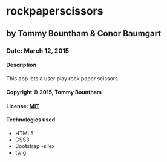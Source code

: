 # rockpaperscissors

## by Tommy Bountham &  Conor Baumgart 
### Date: March 12, 2015
#### Description
This app lets a user play rock paper scissors.



#### Copyright © 2015, Tommy Bountham

#### License: [MIT](https://github.com/twbs/bootstrap/blob/master/LICENSE)  

#### Technologies used
- HTML5
- CSS3
- Bootstrap 
-silex
- twig
